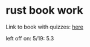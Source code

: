 # rust book work

Link to book with quizzes: [here](https://rust-book.cs.brown.edu/experiment-intro.html)

left off on: 
5/19: 5.3